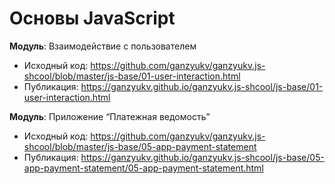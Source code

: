 # Основы JavaScript
**Модуль**: Взаимодействие с пользователем <br>

- Исходный код: https://github.com/ganzyukv/ganzyukv.js-shcool/blob/master/js-base/01-user-interaction.html
- Публикация: https://ganzyukv.github.io/ganzyukv.js-shcool/js-base/01-user-interaction.html

**Модуль**: Приложение “Платежная ведомость” <br>

- Исходный код: https://github.com/ganzyukv/ganzyukv.js-shcool/blob/master/js-base/05-app-payment-statement
- Публикация: https://ganzyukv.github.io/ganzyukv.js-shcool/js-base/05-app-payment-statement/05-app-payment-statement.html